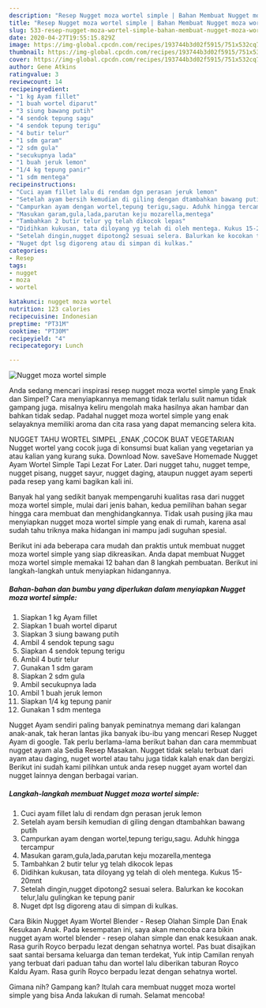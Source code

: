 ```yaml
---
description: "Resep Nugget moza wortel simple | Bahan Membuat Nugget moza wortel simple Yang Paling Enak"
title: "Resep Nugget moza wortel simple | Bahan Membuat Nugget moza wortel simple Yang Paling Enak"
slug: 533-resep-nugget-moza-wortel-simple-bahan-membuat-nugget-moza-wortel-simple-yang-paling-enak
date: 2020-04-27T19:55:15.829Z
image: https://img-global.cpcdn.com/recipes/193744b3d02f5915/751x532cq70/nugget-moza-wortel-simple-foto-resep-utama.jpg
thumbnail: https://img-global.cpcdn.com/recipes/193744b3d02f5915/751x532cq70/nugget-moza-wortel-simple-foto-resep-utama.jpg
cover: https://img-global.cpcdn.com/recipes/193744b3d02f5915/751x532cq70/nugget-moza-wortel-simple-foto-resep-utama.jpg
author: Gene Atkins
ratingvalue: 3
reviewcount: 14
recipeingredient:
- "1 kg Ayam fillet"
- "1 buah wortel diparut"
- "3 siung bawang putih"
- "4 sendok tepung sagu"
- "4 sendok tepung terigu"
- "4 butir telur"
- "1 sdm garam"
- "2 sdm gula"
- "secukupnya lada"
- "1 buah jeruk lemon"
- "1/4 kg tepung panir"
- "1 sdm mentega"
recipeinstructions:
- "Cuci ayam fillet lalu di rendam dgn perasan jeruk lemon"
- "Setelah ayam bersih kemudian di giling dengan dtambahkan bawang putih"
- "Campurkan ayam dengan wortel,tepung terigu,sagu. Aduhk hingga tercampur"
- "Masukan garam,gula,lada,parutan keju mozarella,mentega"
- "Tambahkan 2 butir telur yg telah dikocok lepas"
- "Didihkan kukusan, tata diloyang yg telah di oleh mentega. Kukus 15-20mnt"
- "Setelah dingin,nugget dipotong2 sesuai selera. Balurkan ke kocokan telur,lalu gulingkan ke tepung panir"
- "Nuget dpt lsg digoreng atau di simpan di kulkas."
categories:
- Resep
tags:
- nugget
- moza
- wortel

katakunci: nugget moza wortel 
nutrition: 123 calories
recipecuisine: Indonesian
preptime: "PT31M"
cooktime: "PT30M"
recipeyield: "4"
recipecategory: Lunch

---
```



![Nugget moza wortel simple](https://img-global.cpcdn.com/recipes/193744b3d02f5915/751x532cq70/nugget-moza-wortel-simple-foto-resep-utama.jpg)

Anda sedang mencari inspirasi resep nugget moza wortel simple yang Enak dan Simpel? Cara menyiapkannya memang tidak terlalu sulit namun tidak gampang juga. misalnya keliru mengolah maka hasilnya akan hambar dan bahkan tidak sedap. Padahal nugget moza wortel simple yang enak selayaknya memiliki aroma dan cita rasa yang dapat memancing selera kita.

NUGGET TAHU WORTEL SIMPEL ,ENAK ,COCOK BUAT VEGETARIAN Nugget wortel yang cocok juga di konsumsi buat kalian yang vegetarian ya atau kalian yang kurang suka. Download Now. saveSave Homemade Nugget Ayam Wortel Simple Tapi Lezat For Later. Dari nugget tahu, nugget tempe, nugget pisang, nugget sayur, nugget daging, ataupun nugget ayam seperti pada resep yang kami bagikan kali ini.

Banyak hal yang sedikit banyak mempengaruhi kualitas rasa dari nugget moza wortel simple, mulai dari jenis bahan, kedua pemilihan bahan segar hingga cara membuat dan menghidangkannya. Tidak usah pusing jika mau menyiapkan nugget moza wortel simple yang enak di rumah, karena asal sudah tahu triknya maka hidangan ini mampu jadi suguhan spesial.


Berikut ini ada beberapa cara mudah dan praktis untuk membuat nugget moza wortel simple yang siap dikreasikan. Anda dapat membuat Nugget moza wortel simple memakai 12 bahan dan 8 langkah pembuatan. Berikut ini langkah-langkah untuk menyiapkan hidangannya.

<!--inarticleads1-->

##### Bahan-bahan dan bumbu yang diperlukan dalam menyiapkan Nugget moza wortel simple:

1. Siapkan 1 kg Ayam fillet
1. Siapkan 1 buah wortel diparut
1. Siapkan 3 siung bawang putih
1. Ambil 4 sendok tepung sagu
1. Siapkan 4 sendok tepung terigu
1. Ambil 4 butir telur
1. Gunakan 1 sdm garam
1. Siapkan 2 sdm gula
1. Ambil secukupnya lada
1. Ambil 1 buah jeruk lemon
1. Siapkan 1/4 kg tepung panir
1. Gunakan 1 sdm mentega


Nugget Ayam sendiri paling banyak peminatnya memang dari kalangan anak-anak, tak heran lantas jika banyak ibu-ibu yang mencari Resep Nugget Ayam di google. Tak perlu berlama-lama berikut bahan dan cara memmbuat nugget ayam ala Sedia Resep Masakan. Nugget tidak selalu terbuat dari ayam atau daging, nuget wortel atau tahu juga tidak kalah enak dan bergizi. Berikut ini sudah kami pilihkan untuk anda resep nugget ayam wortel dan nugget lainnya dengan berbagai varian. 

<!--inarticleads2-->

##### Langkah-langkah membuat Nugget moza wortel simple:

1. Cuci ayam fillet lalu di rendam dgn perasan jeruk lemon
1. Setelah ayam bersih kemudian di giling dengan dtambahkan bawang putih
1. Campurkan ayam dengan wortel,tepung terigu,sagu. Aduhk hingga tercampur
1. Masukan garam,gula,lada,parutan keju mozarella,mentega
1. Tambahkan 2 butir telur yg telah dikocok lepas
1. Didihkan kukusan, tata diloyang yg telah di oleh mentega. Kukus 15-20mnt
1. Setelah dingin,nugget dipotong2 sesuai selera. Balurkan ke kocokan telur,lalu gulingkan ke tepung panir
1. Nuget dpt lsg digoreng atau di simpan di kulkas.


Cara Bikin Nugget Ayam Wortel Blender - Resep Olahan Simple Dan Enak Kesukaan Anak. Pada kesempatan ini, saya akan mencoba cara bikin nugget ayam wortel blender - resep olahan simple dan enak kesukaan anak. Rasa gurih Royco berpadu lezat dengan sehatnya wortel. Pas buat disajikan saat santai bersama keluarga dan teman terdekat, Yuk intip Camilan renyah yang terbuat dari paduan tahu dan wortel lalu diberikan taburan Royco Kaldu Ayam. Rasa gurih Royco berpadu lezat dengan sehatnya wortel. 

Gimana nih? Gampang kan? Itulah cara membuat nugget moza wortel simple yang bisa Anda lakukan di rumah. Selamat mencoba!
